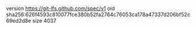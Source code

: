 version https://git-lfs.github.com/spec/v1
oid sha256:626f4593c810077fce380b52fa2764c76053ca178a47337d206bf52c69ed2d8e
size 4037
